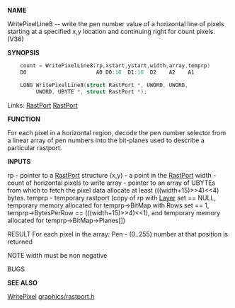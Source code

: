
**NAME**

WritePixelLine8 -- write the pen number value of a horizontal line
of pixels starting at a specified x,y location and continuing
right for count pixels. (V36)

**SYNOPSIS**

```c
    count = WritePixelLine8(rp,xstart,ystart,width,array,temprp)
    D0                      A0 D0:16  D1:16  D2    A2    A1

    LONG WritePixelLine8(struct RastPort *, UWORD, UWORD,
         UWORD, UBYTE *, struct RastPort *);

```
Links: [RastPort](_OOAF) [RastPort](_OOAF) 

**FUNCTION**

For each pixel in a horizontal region, decode the pen number selector
from a linear array of pen numbers into the bit-planes used to describe
a particular rastport.

**INPUTS**

rp     - pointer to a [RastPort](_OOAF) structure
(x,y)  - a point in the [RastPort](_OOAF)
width  - count of horizontal pixels to write
array  - pointer to an array of UBYTEs from which to fetch the pixel
data allocate at least (((width+15)&#062;&#062;4)&#060;&#060;4) bytes.
temprp - temporary rastport (copy of rp with [Layer](_OOAQ) set == NULL,
temporary memory allocated for
temprp-&#062;BitMap with Rows set == 1,
temprp-&#062;BytesPerRow == (((width+15)&#062;&#062;4)&#060;&#060;1),
and temporary memory allocated for
temprp-&#062;BitMap-&#062;Planes[])

RESULT
For each pixel in the array:
Pen - (0..255) number at that position is returned

NOTE
width must be non negative

BUGS

**SEE ALSO**

[WritePixel](WritePixel)  [graphics/rastport.h](_OOAF)
